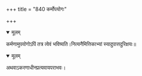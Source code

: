 +++
title = "840 कर्मोपयोगः"

+++


<details open><summary>मूलम्</summary>

कर्मणामुपयोगोऽपिं तत्र त्वेवं भविष्यति।नित्यनैमित्तिकाभ्यां स्यादुपात्तदुरिक्षयः॥
</details>



<details open><summary>मूलम्</summary>

अथवाऽकरणाधीनप्रत्यवायपराभवः।
</details>


